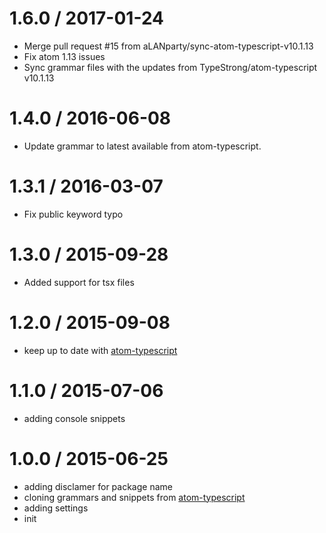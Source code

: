 
1.6.0 / 2017-01-24
==================

  * Merge pull request #15 from aLANparty/sync-atom-typescript-v10.1.13
  * Fix atom 1.13 issues
  * Sync grammar files with the updates from TypeStrong/atom-typescript v10.1.13

1.4.0 / 2016-06-08
==================

  * Update grammar to latest available from atom-typescript.

1.3.1 / 2016-03-07
==================

  * Fix public keyword typo

1.3.0 / 2015-09-28
==================

  * Added support for tsx files

1.2.0 / 2015-09-08
==================

  * keep up to date with [atom-typescript](https://github.com/TypeStrong/atom-typescript/)

1.1.0 / 2015-07-06
==================

  * adding console snippets

1.0.0 / 2015-06-25
==================

  * adding disclamer for package name
  * cloning grammars and snippets from [atom-typescript](https://github.com/TypeStrong/atom-typescript)
  * adding settings
  * init
